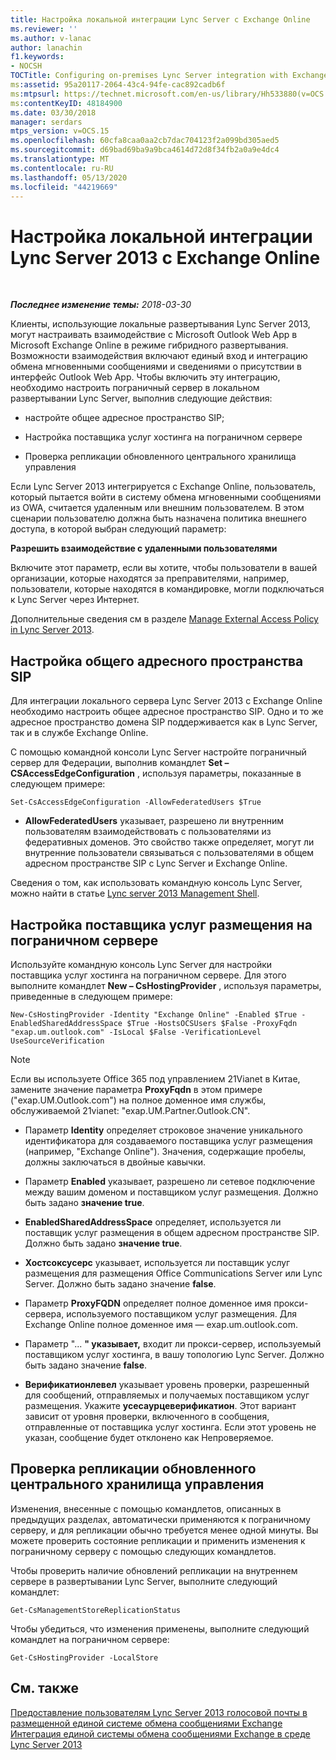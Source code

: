 ```yaml
---
title: Настройка локальной интеграции Lync Server с Exchange Online
ms.reviewer: ''
ms.author: v-lanac
author: lanachin
f1.keywords:
- NOCSH
TOCTitle: Configuring on-premises Lync Server integration with Exchange Online
ms:assetid: 95a20117-2064-43c4-94fe-cac892cadb6f
ms:mtpsurl: https://technet.microsoft.com/en-us/library/Hh533880(v=OCS.15)
ms:contentKeyID: 48184900
ms.date: 03/30/2018
manager: serdars
mtps_version: v=OCS.15
ms.openlocfilehash: 60cfa8caa0aa2cb7dac704123f2a099bd305aed5
ms.sourcegitcommit: d69bad69ba9a9bca4614d72d8f34fb2a0a9e4dc4
ms.translationtype: MT
ms.contentlocale: ru-RU
ms.lasthandoff: 05/13/2020
ms.locfileid: "44219669"
---
```

<div data-xmlns="http://www.w3.org/1999/xhtml">

<div class="topic" data-xmlns="http://www.w3.org/1999/xhtml" data-msxsl="urn:schemas-microsoft-com:xslt" data-cs="https://msdn.microsoft.com/">

<div data-asp="https://msdn2.microsoft.com/asp">

# <a name="configuring-on-premises-lync-server-2013-integration-with-exchange-online"></a>Настройка локальной интеграции Lync Server 2013 с Exchange Online

</div>

<div id="mainSection">

<div id="mainBody">

<span> </span>

_**Последнее изменение темы:** 2018-03-30_

Клиенты, использующие локальные развертывания Lync Server 2013, могут настраивать взаимодействие с Microsoft Outlook Web App в Microsoft Exchange Online в режиме гибридного развертывания. Возможности взаимодействия включают единый вход и интеграцию обмена мгновенными сообщениями и сведениями о присутствии в интерфейс Outlook Web App. Чтобы включить эту интеграцию, необходимо настроить пограничный сервер в локальном развертывании Lync Server, выполнив следующие действия:

  - настройте общее адресное пространство SIP;

  - Настройка поставщика услуг хостинга на пограничном сервере

  - Проверка репликации обновленного центрального хранилища управления

Если Lync Server 2013 интегрируется с Exchange Online, пользователь, который пытается войти в систему обмена мгновенными сообщениями из OWA, считается удаленным или внешним пользователем. В этом сценарии пользователю должна быть назначена политика внешнего доступа, в которой выбран следующий параметр:

**Разрешить взаимодействие с удаленными пользователями**

Включите этот параметр, если вы хотите, чтобы пользователи в вашей организации, которые находятся за преправителями, например, пользователи, которые находятся в командировке, могли подключаться к Lync Server через Интернет.

Дополнительные сведения см в разделе [Manage External Access Policy in Lync Server 2013](lync-server-2013-manage-external-access-policy-for-your-organization.md).

<div>

## <a name="configure-a-shared-sip-address-space"></a>Настройка общего адресного пространства SIP

Для интеграции локального сервера Lync Server 2013 с Exchange Online необходимо настроить общее адресное пространство SIP. Одно и то же адресное пространство домена SIP поддерживается как в Lync Server, так и в службе Exchange Online.

С помощью командной консоли Lync Server настройте пограничный сервер для Федерации, выполнив командлет **Set – CSAccessEdgeConfiguration** , используя параметры, показанные в следующем примере:

    Set-CsAccessEdgeConfiguration -AllowFederatedUsers $True

  - **AllowFederatedUsers** указывает, разрешено ли внутренним пользователям взаимодействовать с пользователями из федеративных доменов. Это свойство также определяет, могут ли внутренние пользователи связываться с пользователями в общем адресном пространстве SIP с Lync Server и Exchange Online.

Сведения о том, как использовать командную консоль Lync Server, можно найти в статье [Lync server 2013 Management Shell](lync-server-2013-lync-server-management-shell.md).

</div>

<div>

## <a name="configure-a-hosting-provider-on-the-edge-server"></a>Настройка поставщика услуг размещения на пограничном сервере

Используйте командную консоль Lync Server для настройки поставщика услуг хостинга на пограничном сервере. Для этого выполните командлет **New – CsHostingProvider** , используя параметры, приведенные в следующем примере:

    New-CsHostingProvider -Identity "Exchange Online" -Enabled $True -EnabledSharedAddressSpace $True -HostsOCSUsers $False -ProxyFqdn "exap.um.outlook.com" -IsLocal $False -VerificationLevel UseSourceVerification

<div>


> [!NOTE]
> Если вы используете Office 365 под управлением 21Vianet в Китае, замените значение параметра <STRONG>ProxyFqdn</STRONG> в этом примере ("exap.UM.Outlook.com") на полное доменное имя службы, обслуживаемой 21vianet: "exap.UM.Partner.Outlook.CN".



</div>

  - Параметр **Identity** определяет строковое значение уникального идентификатора для создаваемого поставщика услуг размещения (например, "Exchange Online"). Значения, содержащие пробелы, должны заключаться в двойные кавычки.

  - Параметр **Enabled** указывает, разрешено ли сетевое подключение между вашим доменом и поставщиком услуг размещения. Должно быть задано **значение true**.

  - **EnabledSharedAddressSpace** определяет, используется ли поставщик услуг размещения в общем адресном пространстве SIP. Должно быть задано **значение true**.

  - **Хостсоксусерс** указывает, используется ли поставщик услуг размещения для размещения Office Communications Server или Lync Server. Должно быть задано значение **false**.

  - Параметр **ProxyFQDN** определяет полное доменное имя прокси-сервера, используемого поставщиком услуг размещения. Для Exchange Online полное доменное имя — exap.um.outlook.com.

  - Параметр "... **" указывает,** входит ли прокси-сервер, используемый поставщиком услуг хостинга, в вашу топологию Lync Server. Должно быть задано значение **false**.

  - **Верификатионлевел** указывает уровень проверки, разрешенный для сообщений, отправляемых и получаемых поставщиком услуг размещения. Укажите **усесаурцеверификатион**. Этот вариант зависит от уровня проверки, включенного в сообщения, отправленные от поставщика услуг хостинга. Если этот уровень не указан, сообщение будет отклонено как Непроверяемое.

</div>

<div>

## <a name="verify-replication-of-the-updated-central-management-store"></a>Проверка репликации обновленного центрального хранилища управления

Изменения, внесенные с помощью командлетов, описанных в предыдущих разделах, автоматически применяются к пограничному серверу, и для репликации обычно требуется менее одной минуты. Вы можете проверить состояние репликации и применить изменения к пограничному серверу с помощью следующих командлетов.

Чтобы проверить наличие обновлений репликации на внутреннем сервере в развертывании Lync Server, выполните следующий командлет:

    Get-CsManagementStoreReplicationStatus

Чтобы убедиться, что изменения применены, выполните следующий командлет на пограничном сервере:

    Get-CsHostingProvider -LocalStore

</div>

<div>

## <a name="see-also"></a>См. также


[Предоставление пользователям Lync Server 2013 голосовой почты в размещенной единой системе обмена сообщениями Exchange](lync-server-2013-providing-lync-server-users-voice-mail-on-hosted-exchange-um.md)  
[Интеграция единой системы обмена сообщениями Exchange в среде Lync Server 2013](lync-server-2013-hosted-exchange-unified-messaging-integration.md)  
  

</div>

</div>

<span> </span>

</div>

</div>

</div>
